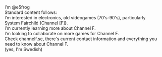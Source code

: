 I’m @e5frog
<br>
Standard content follows: <br>
I’m interested in electronics, old videogames (70's-90's), particularly System Fairchild (Channel [F]).<br>
I’m currently learning more about Channel F.<br>
I’m looking to collaborate on more games for Channel F.<br>
Check channelf.se, there's current contact information and everything you need to know about Channel F.<br>
(yes, I'm Swedish)<br>
<br>
<!---
e5frog/e5frog is a ✨ special ✨ repository because its `README.md` (this file) appears on your GitHub profile.
You can click the Preview link to take a look at your changes.
--->
